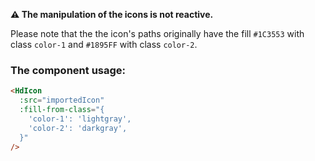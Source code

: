 **⚠️ The manipulation of the icons is not reactive.**

Please note that the the icon's paths originally have the fill `#1C3553` with class `color-1` and `#1895FF` with class `color-2`.

### The component usage:

```html
<HdIcon
  :src="importedIcon"
  :fill-from-class="{
    'color-1': 'lightgray',
    'color-2': 'darkgray',
  }"
/>
```
